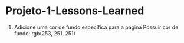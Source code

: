 # Projeto-1-Lessons-Learned

1. Adicione uma cor de fundo específica para a página
Possuir cor de fundo: rgb(253, 251, 251)
